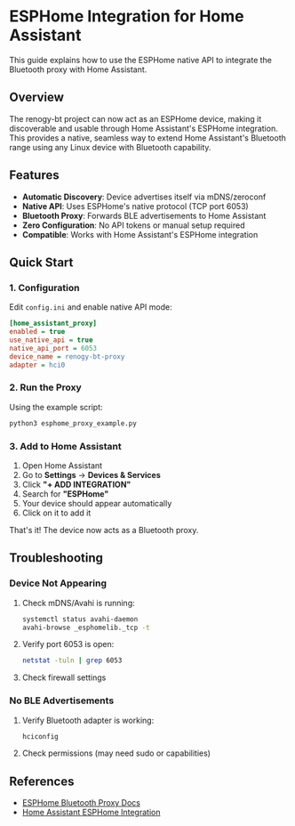 # ESPHome Integration for Home Assistant

This guide explains how to use the ESPHome native API to integrate the Bluetooth proxy with Home Assistant.

## Overview

The renogy-bt project can now act as an ESPHome device, making it discoverable and usable through Home Assistant's ESPHome integration. This provides a native, seamless way to extend Home Assistant's Bluetooth range using any Linux device with Bluetooth capability.

## Features

- **Automatic Discovery**: Device advertises itself via mDNS/zeroconf
- **Native API**: Uses ESPHome's native protocol (TCP port 6053)
- **Bluetooth Proxy**: Forwards BLE advertisements to Home Assistant
- **Zero Configuration**: No API tokens or manual setup required
- **Compatible**: Works with Home Assistant's ESPHome integration

## Quick Start

### 1. Configuration

Edit `config.ini` and enable native API mode:

```ini
[home_assistant_proxy]
enabled = true
use_native_api = true
native_api_port = 6053
device_name = renogy-bt-proxy
adapter = hci0
```

### 2. Run the Proxy

Using the example script:

```bash
python3 esphome_proxy_example.py
```

### 3. Add to Home Assistant

1. Open Home Assistant
2. Go to **Settings** → **Devices & Services**
3. Click **"+ ADD INTEGRATION"**
4. Search for **"ESPHome"**
5. Your device should appear automatically
6. Click on it to add it

That's it! The device now acts as a Bluetooth proxy.

## Troubleshooting

### Device Not Appearing

1. Check mDNS/Avahi is running:
   ```bash
   systemctl status avahi-daemon
   avahi-browse _esphomelib._tcp -t
   ```

2. Verify port 6053 is open:
   ```bash
   netstat -tuln | grep 6053
   ```

3. Check firewall settings

### No BLE Advertisements

1. Verify Bluetooth adapter is working:
   ```bash
   hciconfig
   ```

2. Check permissions (may need sudo or capabilities)

## References

- [ESPHome Bluetooth Proxy Docs](https://esphome.io/components/bluetooth_proxy.html)
- [Home Assistant ESPHome Integration](https://www.home-assistant.io/integrations/esphome/)
